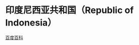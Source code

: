 # 印度尼西亚共和国（Republic of Indonesia）

[百度百科](https://baike.baidu.com/item/%E5%8D%B0%E5%BA%A6%E5%B0%BC%E8%A5%BF%E4%BA%9A/129972)
